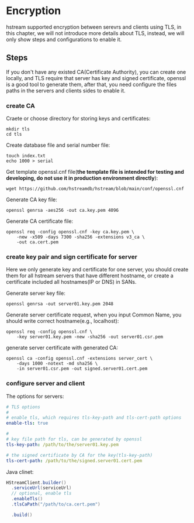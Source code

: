 # Encryption
hstream supported encryption between serevrs and clients using TLS,
in this chapter, we will not introduce more details about TLS, 
instead, we will only show steps and configurations to enable it.

## Steps
If you don't have any existed CA(Certificate Authority),
you can create one locally,
and TLS require that server has key and signed certificate,
openssl is a good tool to generate them,
after that, you need configure the files paths in the servers
and clients sides to enable it.

### create CA

Craete or choose directory for storing keys and certificates:
```shell
mkdir tls
cd tls
```

Create database file and serial number file:
```shell
touch index.txt
echo 1000 > serial
```

Get template openssl.cnf file(**the template file is intended for testing and developing,
do not use it in production environment directly**):
```shell
wget https://github.com/hstreamdb/hstream/blob/main/conf/openssl.cnf
```

Generate CA key file:
```shell
openssl genrsa -aes256 -out ca.key.pem 4096
```

Generate CA certificate file:
```shell
openssl req -config openssl.cnf -key ca.key.pem \
    -new -x509 -days 7300 -sha256 -extensions v3_ca \
    -out ca.cert.pem
```

### create key pair and sign certificate for server
Here we only generate key and certificate for one server,
you should create them for all hstream servers that have different hostname,
or create a certificate included all hostnames(IP or DNS) in SANs.

Generate server key file:
```shell
openssl genrsa -out server01.key.pem 2048
```

Generate server certificate request,
when you input Common Name,
you should write correct hostname(e.g., localhost):
```shell
openssl req -config openssl.cnf \
    -key server01.key.pem -new -sha256 -out server01.csr.pem
```

generate server certificate with generated CA:
```shell
openssl ca -config openssl.cnf -extensions server_cert \
    -days 1000 -notext -md sha256 \
    -in server01.csr.pem -out signed.server01.cert.pem
```

### configure server and client
The options for servers:
```yaml
# TLS options
#
# enable tls, which requires tls-key-path and tls-cert-path options
enable-tls: true

#
# key file path for tls, can be generated by openssl
tls-key-path: /path/to/the/server01.key.pem

# the signed certificate by CA for the key(tls-key-path)
tls-cert-path: /path/to/the/signed.server01.cert.pem
```

Java clinet:
```java
HStreamClient.builder()
  .serviceUrl(serviceUrl)
  // optional, enable tls
  .enableTls()
  .tlsCaPath("/path/to/ca.cert.pem")

  .build()
```
